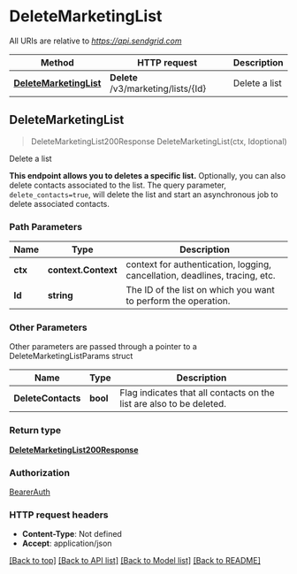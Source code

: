 # DeleteMarketingList

All URIs are relative to *https://api.sendgrid.com*

Method | HTTP request | Description
------------- | ------------- | -------------
[**DeleteMarketingList**](DeleteMarketingList.md#DeleteMarketingList) | **Delete** /v3/marketing/lists/{Id} | Delete a list



## DeleteMarketingList

> DeleteMarketingList200Response DeleteMarketingList(ctx, Idoptional)

Delete a list

**This endpoint allows you to deletes a specific list.**  Optionally, you can also delete contacts associated to the list. The query parameter, `delete_contacts=true`, will delete the list and start an asynchronous job to delete associated contacts.

### Path Parameters


Name | Type | Description
------------- | ------------- | -------------
**ctx** | **context.Context** | context for authentication, logging, cancellation, deadlines, tracing, etc.
**Id** | **string** | The ID of the list on which you want to perform the operation.

### Other Parameters

Other parameters are passed through a pointer to a DeleteMarketingListParams struct


Name | Type | Description
------------- | ------------- | -------------
**DeleteContacts** | **bool** | Flag indicates that all contacts on the list are also to be deleted.

### Return type

[**DeleteMarketingList200Response**](DeleteMarketingList200Response.md)

### Authorization

[BearerAuth](../README.md#BearerAuth)

### HTTP request headers

- **Content-Type**: Not defined
- **Accept**: application/json

[[Back to top]](#) [[Back to API list]](../README.md#documentation-for-api-endpoints)
[[Back to Model list]](../README.md#documentation-for-models)
[[Back to README]](../README.md)

